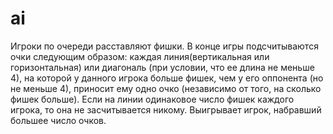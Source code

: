 # ai
Игроки по очереди расставляют фишки. В конце игры подсчитываются очки следующим образом: каждая линия(вертикальная или горизонтальная) или диагональ (при условии, что ее длина не меньше 4), на которой у данного игрока больше фишек, чем у его оппонента (но не меньше 4), приносит ему одно очко (независимо от того, на сколько фишек больше). Если на линии одинаковое число фишек каждого игрока, то она не засчитывается никому. Выигрывает игрок, набравший большее число очков.
